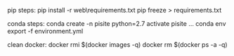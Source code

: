 pip steps:
pip install -r web\requirements.txt
pip freeze > requirements.txt

conda steps:
conda create -n pisite python=2.7
activate pisite
...
conda env export -f environment.yml

clean docker:
docker rmi $(docker images -q)
docker rm $(docker ps -a -q)
